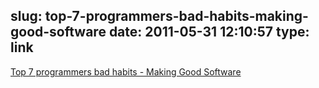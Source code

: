 slug: top-7-programmers-bad-habits-making-good-software
date: 2011-05-31 12:10:57
type: link
---

[Top 7 programmers bad habits - Making Good Software](http://www.makinggoodsoftware.com/2011/05/23/top-7-programmers-bad-habits/)

